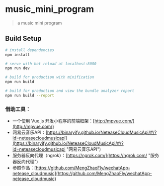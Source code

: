 # music_mini_program

> a music mini program

## Build Setup

``` bash
# install dependencies
npm install

# serve with hot reload at localhost:8080
npm run dev

# build for production with minification
npm run build

# build for production and view the bundle analyzer report
npm run build --report
```

### 借助工具：

- 一个使用 Vue.js 开发小程序的前端框架：[http://mpvue.com/](http://mpvue.com/)
- 网易云音乐API：[https://binaryify.github.io/NeteaseCloudMusicApi/#/?id=neteasecloudmusicapi](https://binaryify.github.io/NeteaseCloudMusicApi/#/?id=neteasecloudmusicapi "网易云音乐API")
- 服务器反向代理（ngrok）：[https://ngrok.com/](https://ngrok.com/ "服务器反向代理")
- 参照作品：[https://github.com/MengZhaoFly/wechatApp-netease_cloudmusic](https://github.com/MengZhaoFly/wechatApp-netease_cloudmusic)